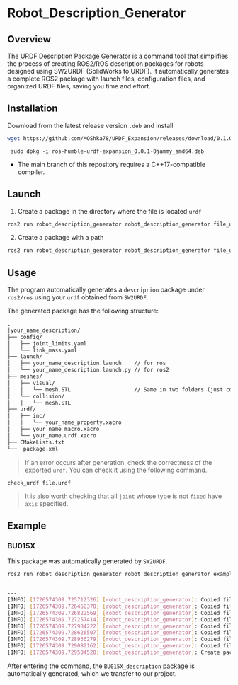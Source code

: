 # Robot_Description_Generator

## Overview
The URDF Description Package Generator is a command tool that simplifies the process of creating ROS2/ROS description packages for robots designed using SW2URDF (SolidWorks to URDF). It automatically generates a complete ROS2 package with launch files, configuration files, and organized URDF files, saving you time and effort. 
## Installation

Download from the latest release version `.deb` and install
 ```bash
 wget https://github.com/MOShka78/URDF_Expansion/releases/download/0.1.0/ros-humble-robot-description-generator_0.0.2-0jammy_amd64.deb
```

```
 sudo dpkg -i ros-humble-urdf-expansion_0.0.1-0jammy_amd64.deb
 ```

 * The main branch of this repository requires a C++17-compatible compiler.

 ## Launch
1) Create a package in the directory where the file is located `urdf`
```bash
ros2 run robot_description_generator robot_description_generator file_urdf.urdf
```
2) Create a package with a path
```bash
ros2 run robot_description_generator robot_description_generator file_urdf.urdf /workspace/packages
```

 ## Usage
The program automatically generates a `descriprion` package under `ros2/ros` using your `urdf` obtained from `SW2URDF`.

The generated package has the following structure:
```Markdown
.
│your_name_description/
├── config/
│   ├── joint_limits.yaml
│   └── link_mass.yaml
├── launch/
│   ├── your_name_description.launch    // for ros
│   └── your_name_description.launch.py // for ros2
├── meshes/
│   ├── visual/
│   │   └── mesh.STL                    // Same in two folders (just copied from SW2URDF)
│   └── collision/
│   │   └── mesh.STL
├── urdf/
│   ├── inc/
│   │   └── your_name_property.xacro
│   ├── your_name_macro.xacro
│   └── your_name.urdf.xacro
├── CMakeLists.txt
└──  package.xml
```

> If an error occurs after generation, check the correctness of the exported `urdf`. You can check it using the following command.

```
check_urdf file.urdf
```
> It is also worth checking that all `joint` whose type is not `fixed` have `axis` specified.


## Example

### BU015X
This package was automatically generated by `SW2URDF`.
 ```bash
ros2 run robot_description_generator robot_description_generator example/BU015X/urdf/BU015X.urdf /home/eliseev/workspace/urdf_expansion_ws/src/URDF_Expansion/example


---
[INFO] [1726574309.725712326] [robot_description_generator]: Copied file: "link2.STL"
[INFO] [1726574309.726468370] [robot_description_generator]: Copied file: "link1.STL"
[INFO] [1726574309.726822569] [robot_description_generator]: Copied file: "link5.STL"
[INFO] [1726574309.727257414] [robot_description_generator]: Copied file: "link7.STL"
[INFO] [1726574309.727984222] [robot_description_generator]: Copied file: "base_link.STL"
[INFO] [1726574309.728626507] [robot_description_generator]: Copied file: "link3.STL"
[INFO] [1726574309.728936279] [robot_description_generator]: Copied file: "link4.STL"
[INFO] [1726574309.729082162] [robot_description_generator]: Copied file: "link6.STL"
[INFO] [1726574309.729504520] [robot_description_generator]: Create package: /home/eliseev/workspace/urdf_expansion_ws/src/URDF_Expansion/example/BU015X_description/

 ```
After entering the command, the `BU015X_description` package is automatically generated, which we transfer to our project.


